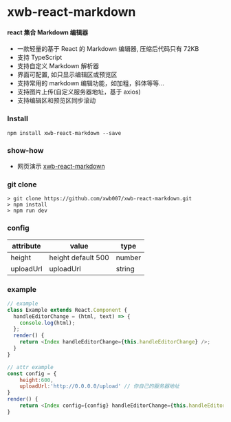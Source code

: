 # xwb-react-markdown

#### react 集合 Markdown 编辑器

- 一款轻量的基于 React 的 Markdown 编辑器, 压缩后代码只有 72KB
- 支持 TypeScript
- 支持自定义 Markdown 解析器
- 界面可配置, 如只显示编辑区或预览区
- 支持常用的 markdown 编辑功能，如加粗，斜体等等...
- 支持图片上传(自定义服务器地址，基于 axios)
- 支持编辑区和预览区同步滚动

### Install

```shell
npm install xwb-react-markdown --save
```

### show-how

- 网页演示 [xwb-react-markdown](https://htmlpreview.github.io/?https://github.com/xwb007/xwb-react-markdown/blob/master/example/index.html)

### git clone

```shell
> git clone https://github.com/xwb007/xwb-react-markdown.git
> npm install
> npm run dev
```

### config

| attribute | value              | type   |
| --------- | ------------------ | ------ |
| height    | height default 500 | number |
| uploadUrl | uploadUrl          | string |

### example

```js
// example
class Example extends React.Component {
  handleEditorChange = (html, text) => {
    console.log(html);
  };
  render() {
    return <Index handleEditorChange={this.handleEditorChange} />;
  }
}
```

```js
// attr example
const config = {
    height:600,
    uploadUrl:'http://0.0.0.0/upload' // 你自己的服务器地址
}
render() {
    return <Index config={config} handleEditorChange={this.handleEditorChange} />;
}
```
